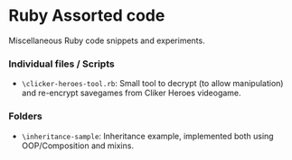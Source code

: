 Ruby Assorted code
====================

Miscellaneous Ruby code snippets and experiments.

### Individual files / Scripts
* `\clicker-heroes-tool.rb`: Small tool to decrypt (to allow manipulation) and re-encrypt savegames from Cliker Heroes videogame.

### Folders
* `\inheritance-sample`: Inheritance example, implemented both using OOP/Composition and mixins.